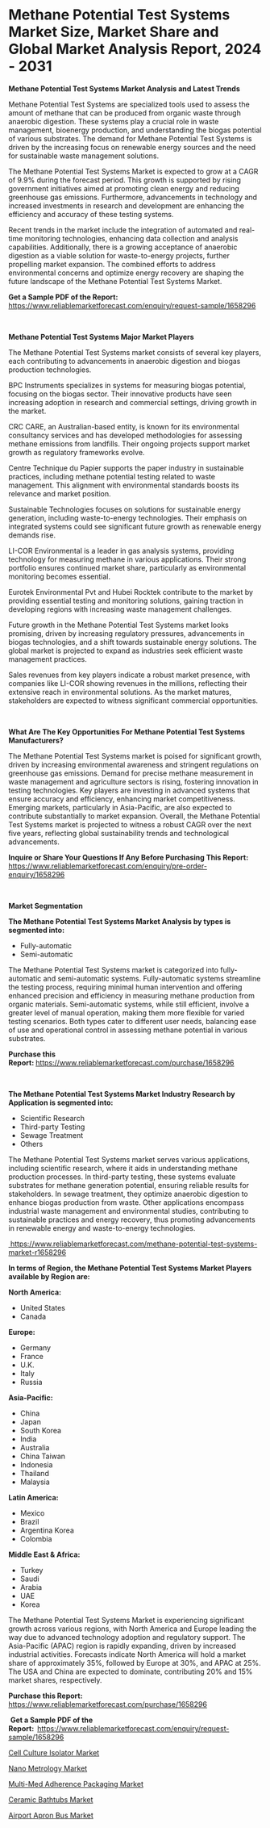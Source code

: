 <p><h1>Methane Potential Test Systems Market Size, Market Share and Global Market Analysis Report, 2024 - 2031</h1></p><p><strong>Methane Potential Test Systems Market Analysis and Latest Trends</strong></p>
<p><p>Methane Potential Test Systems are specialized tools used to assess the amount of methane that can be produced from organic waste through anaerobic digestion. These systems play a crucial role in waste management, bioenergy production, and understanding the biogas potential of various substrates. The demand for Methane Potential Test Systems is driven by the increasing focus on renewable energy sources and the need for sustainable waste management solutions.</p><p>The Methane Potential Test Systems Market is expected to grow at a CAGR of 9.9% during the forecast period. This growth is supported by rising government initiatives aimed at promoting clean energy and reducing greenhouse gas emissions. Furthermore, advancements in technology and increased investments in research and development are enhancing the efficiency and accuracy of these testing systems.</p><p>Recent trends in the market include the integration of automated and real-time monitoring technologies, enhancing data collection and analysis capabilities. Additionally, there is a growing acceptance of anaerobic digestion as a viable solution for waste-to-energy projects, further propelling market expansion. The combined efforts to address environmental concerns and optimize energy recovery are shaping the future landscape of the Methane Potential Test Systems Market.</p></p>
<p><strong>Get a Sample PDF of the Report:&nbsp;</strong> <a href="https://www.reliablemarketforecast.com/enquiry/request-sample/1658296?utm_campaign=1129&utm_medium=2&utm_source=Github&utm_content=ia&utm_term=28092024&utm_id=methane-potential-test-systems">https://www.reliablemarketforecast.com/enquiry/request-sample/1658296</a></p>
<p>&nbsp;</p>
<p><strong>Methane Potential Test Systems Major Market Players</strong></p>
<p><p>The Methane Potential Test Systems market consists of several key players, each contributing to advancements in anaerobic digestion and biogas production technologies. </p><p>BPC Instruments specializes in systems for measuring biogas potential, focusing on the biogas sector. Their innovative products have seen increasing adoption in research and commercial settings, driving growth in the market.</p><p>CRC CARE, an Australian-based entity, is known for its environmental consultancy services and has developed methodologies for assessing methane emissions from landfills. Their ongoing projects support market growth as regulatory frameworks evolve.</p><p>Centre Technique du Papier supports the paper industry in sustainable practices, including methane potential testing related to waste management. This alignment with environmental standards boosts its relevance and market position.</p><p>Sustainable Technologies focuses on solutions for sustainable energy generation, including waste-to-energy technologies. Their emphasis on integrated systems could see significant future growth as renewable energy demands rise.</p><p>LI-COR Environmental is a leader in gas analysis systems, providing technology for measuring methane in various applications. Their strong portfolio ensures continued market share, particularly as environmental monitoring becomes essential.</p><p>Eurotek Environmental Pvt and Hubei Rocktek contribute to the market by providing essential testing and monitoring solutions, gaining traction in developing regions with increasing waste management challenges.</p><p>Future growth in the Methane Potential Test Systems market looks promising, driven by increasing regulatory pressures, advancements in biogas technologies, and a shift towards sustainable energy solutions. The global market is projected to expand as industries seek efficient waste management practices.</p><p>Sales revenues from key players indicate a robust market presence, with companies like LI-COR showing revenues in the millions, reflecting their extensive reach in environmental solutions. As the market matures, stakeholders are expected to witness significant commercial opportunities.</p></p>
<p>&nbsp;</p>
<p><strong>What Are The Key Opportunities For Methane Potential Test Systems Manufacturers?</strong></p>
<p><p>The Methane Potential Test Systems market is poised for significant growth, driven by increasing environmental awareness and stringent regulations on greenhouse gas emissions. Demand for precise methane measurement in waste management and agriculture sectors is rising, fostering innovation in testing technologies. Key players are investing in advanced systems that ensure accuracy and efficiency, enhancing market competitiveness. Emerging markets, particularly in Asia-Pacific, are also expected to contribute substantially to market expansion. Overall, the Methane Potential Test Systems market is projected to witness a robust CAGR over the next five years, reflecting global sustainability trends and technological advancements.</p></p>
<p><strong>Inquire or Share Your Questions If Any Before Purchasing This Report:</strong> <a href="https://www.reliablemarketforecast.com/enquiry/pre-order-enquiry/1658296?utm_campaign=1129&utm_medium=2&utm_source=Github&utm_content=ia&utm_term=28092024&utm_id=methane-potential-test-systems">https://www.reliablemarketforecast.com/enquiry/pre-order-enquiry/1658296</a></p>
<p>&nbsp;</p>
<p><strong>Market Segmentation</strong></p>
<p><strong>The Methane Potential Test Systems Market Analysis by types is segmented into:</strong></p>
<p><ul><li>Fully-automatic</li><li>Semi-automatic</li></ul></p>
<p><p>The Methane Potential Test Systems market is categorized into fully-automatic and semi-automatic systems. Fully-automatic systems streamline the testing process, requiring minimal human intervention and offering enhanced precision and efficiency in measuring methane production from organic materials. Semi-automatic systems, while still efficient, involve a greater level of manual operation, making them more flexible for varied testing scenarios. Both types cater to different user needs, balancing ease of use and operational control in assessing methane potential in various substrates.</p></p>
<p><strong>Purchase this Report:&nbsp;</strong><a href="https://www.reliablemarketforecast.com/purchase/1658296?utm_campaign=1129&utm_medium=2&utm_source=Github&utm_content=ia&utm_term=28092024&utm_id=methane-potential-test-systems">https://www.reliablemarketforecast.com/purchase/1658296</a></p>
<p>&nbsp;</p>
<p><strong>The Methane Potential Test Systems Market Industry Research by Application is segmented into:</strong></p>
<p><ul><li>Scientific Research</li><li>Third-party Testing</li><li>Sewage Treatment</li><li>Others</li></ul></p>
<p><p>The Methane Potential Test Systems market serves various applications, including scientific research, where it aids in understanding methane production processes. In third-party testing, these systems evaluate substrates for methane generation potential, ensuring reliable results for stakeholders. In sewage treatment, they optimize anaerobic digestion to enhance biogas production from waste. Other applications encompass industrial waste management and environmental studies, contributing to sustainable practices and energy recovery, thus promoting advancements in renewable energy and waste-to-energy technologies.</p></p>
<p><a href="https://www.reliablemarketforecast.com/methane-potential-test-systems-market-r1658296?utm_campaign=1129&utm_medium=2&utm_source=Github&utm_content=ia&utm_term=28092024&utm_id=methane-potential-test-systems">&nbsp;https://www.reliablemarketforecast.com/methane-potential-test-systems-market-r1658296</a></p>
<p><strong>In terms of Region, the Methane Potential Test Systems Market Players available by Region are:</strong></p>
<p>
    <p> <strong> North America: </strong>
        <ul>
            <li>United States</li>
            <li>Canada</li>
        </ul>
        </p> 
    <p> <strong> Europe: </strong>
        <ul>
            <li>Germany</li>
            <li>France</li>
            <li>U.K.</li>
            <li>Italy</li>
            <li>Russia</li>
        </ul>
        </p> 
    <p> <strong> Asia-Pacific: </strong>
        <ul>
            <li>China</li>
            <li>Japan</li>
            <li>South Korea</li>
            <li>India</li>
            <li>Australia</li>
            <li>China Taiwan</li>
            <li>Indonesia</li>
            <li>Thailand</li>
            <li>Malaysia</li>
        </ul>
        </p> 
    <p> <strong> Latin America: </strong>
        <ul>
            <li>Mexico</li>
            <li>Brazil</li>
            <li>Argentina Korea</li>
            <li>Colombia</li>
        </ul>
        </p> 
    <p> <strong> Middle East & Africa: </strong>
        <ul>
            <li>Turkey</li>
            <li>Saudi</li>
            <li>Arabia</li>
            <li>UAE</li>
            <li>Korea</li>
        </ul>
    </p>
    </p>
<p><p>The Methane Potential Test Systems Market is experiencing significant growth across various regions, with North America and Europe leading the way due to advanced technology adoption and regulatory support. The Asia-Pacific (APAC) region is rapidly expanding, driven by increased industrial activities. Forecasts indicate North America will hold a market share of approximately 35%, followed by Europe at 30%, and APAC at 25%. The USA and China are expected to dominate, contributing 20% and 15% market shares, respectively.</p></p>
<p><strong>Purchase this Report: </strong><a href="https://www.reliablemarketforecast.com/purchase/1658296?utm_campaign=1129&utm_medium=2&utm_source=Github&utm_content=ia&utm_term=28092024&utm_id=methane-potential-test-systems">https://www.reliablemarketforecast.com/purchase/1658296</a></p>
<p>&nbsp;<strong>Get a Sample PDF of the Report:&nbsp;&nbsp;</strong><a href="https://www.reliablemarketforecast.com/enquiry/request-sample/1658296?utm_campaign=1129&utm_medium=2&utm_source=Github&utm_content=ia&utm_term=28092024&utm_id=methane-potential-test-systems">https://www.reliablemarketforecast.com/enquiry/request-sample/1658296</a></p>
<p><strong></strong></p>
<p><p><a href="https://github.com/SidorelaGurakuqi596/Market-Research-Report-List-1/blob/main/cell-culture-isolator-market.md?utm_campaign=1129&utm_medium=2&utm_source=Github&utm_content=ia&utm_term=28092024&utm_id=methane-potential-test-systems">Cell Culture Isolator Market</a></p><p><a href="https://issuu.com/reportprime-2/docs/nano-metrology-market-size-2030.ppt_0d931261786d02?utm_campaign=1129&utm_medium=2&utm_source=Github&utm_content=ia&utm_term=28092024&utm_id=methane-potential-test-systems">Nano Metrology Market</a></p><p><a href="https://issuu.com/reportprime-2/docs/multi-med-adherence-packaging-marke_59c6056539b970?utm_campaign=1129&utm_medium=2&utm_source=Github&utm_content=ia&utm_term=28092024&utm_id=methane-potential-test-systems">Multi-Med Adherence Packaging Market</a></p><p><a href="https://www.linkedin.com/pulse/comprehensive-look-product-type-freestandingbuilt-in-application-gdqyf?trackingId=8A%2FRc2niTJqUVjKyUV9k0A%3D%3D&utm_campaign=1129&utm_medium=2&utm_source=Github&utm_content=ia&utm_term=28092024&utm_id=methane-potential-test-systems">Ceramic Bathtubs Market</a></p><p><a href="https://www.linkedin.com/pulse/airport-apron-bus-market-trends-analysis-opportunities-challenges-szvsf?utm_campaign=1129&utm_medium=2&utm_source=Github&utm_content=ia&utm_term=28092024&utm_id=methane-potential-test-systems">Airport Apron Bus Market</a></p></p>